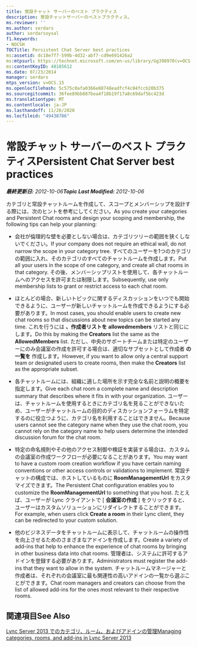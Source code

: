 ```yaml
---
title: 常設チャット サーバーのベスト プラクティス
description: 常設チャットサーバーのベストプラクティス。
ms.reviewer: ''
ms.author: serdars
author: serdarsoysal
f1.keywords:
- NOCSH
TOCTitle: Persistent Chat Server best practices
ms:assetid: dc18e7f7-599b-4d32-abf7-cd9e691426a2
ms:mtpsurl: https://technet.microsoft.com/en-us/library/Gg398970(v=OCS.15)
ms:contentKeyID: 48185612
ms.date: 07/23/2014
manager: serdars
mtps_version: v=OCS.15
ms.openlocfilehash: 5c575c0afa0366e88748eadfcf4c04fccb20b375
ms.sourcegitcommit: 36fee89bb887bea4f18b19f17a8c69daf5bc423d
ms.translationtype: MT
ms.contentlocale: ja-JP
ms.lasthandoff: 11/26/2020
ms.locfileid: "49438786"
---
```

# <a name="persistent-chat-server-best-practices"></a><span data-ttu-id="b1872-103">常設チャット サーバーのベスト プラクティス</span><span class="sxs-lookup"><span data-stu-id="b1872-103">Persistent Chat Server best practices</span></span>

<div data-xmlns="http://www.w3.org/1999/xhtml">

<div class="topic" data-xmlns="http://www.w3.org/1999/xhtml" data-msxsl="urn:schemas-microsoft-com:xslt" data-cs="https://msdn.microsoft.com/">

<div data-asp="https://msdn2.microsoft.com/asp">



</div>

<div id="mainSection">

<div id="mainBody"><span data-ttu-id="b1872-104">

<span> </span></span><span class="sxs-lookup"><span data-stu-id="b1872-104">

<span> </span></span></span>

<span data-ttu-id="b1872-105">_**最終更新日:** 2012-10-06_</span><span class="sxs-lookup"><span data-stu-id="b1872-105">_**Topic Last Modified:** 2012-10-06_</span></span>

<span data-ttu-id="b1872-106">カテゴリと常設チャットルームを作成して、スコープとメンバーシップを設計する際には、次のヒントを参考にしてください。</span><span class="sxs-lookup"><span data-stu-id="b1872-106">As you create your categories and Persistent Chat rooms and design your scoping and membership, the following tips can help your planning:</span></span>

  - <span data-ttu-id="b1872-107">会社が倫理的な壁を必要としない場合は、カテゴリツリーの範囲を狭くしないでください。</span><span class="sxs-lookup"><span data-stu-id="b1872-107">If your company does not require an ethical wall, do not narrow the scope in your category tree.</span></span> <span data-ttu-id="b1872-108">すべてのユーザーを1つのカテゴリの範囲に入れ、そのカテゴリのすべてのチャットルームを作成します。</span><span class="sxs-lookup"><span data-stu-id="b1872-108">Put all your users in the scope of one category, and create all chat rooms in that category.</span></span> <span data-ttu-id="b1872-109">その後、メンバーシップリストを使用して、各チャットルームへのアクセスを許可または制限します。</span><span class="sxs-lookup"><span data-stu-id="b1872-109">Subsequently, use only membership lists to grant or restrict access to each chat room.</span></span>

  - <span data-ttu-id="b1872-110">ほとんどの場合、新しいトピックに関するディスカッションをいつでも開始できるように、ユーザーが新しいチャットルームを作成できるようにする必要があります。</span><span class="sxs-lookup"><span data-stu-id="b1872-110">In most cases, you should enable users to create new chat rooms so that discussions about new topics can be started any time.</span></span> <span data-ttu-id="b1872-111">これを行うには **、作成者リストを** **allowedmembers** リストと同じにします。</span><span class="sxs-lookup"><span data-stu-id="b1872-111">Do this by making the **Creators** list the same as the **AllowedMembers** list.</span></span> <span data-ttu-id="b1872-112">ただし、中央のサポートチームまたは特定のユーザーにのみ会議室の作成を許可する場合は、適切なサブセットとして作成者 **の一覧を** 作成します。</span><span class="sxs-lookup"><span data-stu-id="b1872-112">However, if you want to allow only a central support team or designated users to create rooms, then make the **Creators** list as the appropriate subset.</span></span>

  - <span data-ttu-id="b1872-113">各チャットルームには、組織に適した場所を示す完全な名前と説明の概要を指定します。</span><span class="sxs-lookup"><span data-stu-id="b1872-113">Give each chat room a complete name and description summary that describes where it fits in with your organization.</span></span> <span data-ttu-id="b1872-114">ユーザーは、チャットルームを使用するときにカテゴリ名を見ることができないため、ユーザーがチャットルームの目的のディスカッションフォーラムを特定するのに役立つように、カテゴリ名を利用することはできません。</span><span class="sxs-lookup"><span data-stu-id="b1872-114">Because users cannot see the category name when they use the chat room, you cannot rely on the category name to help users determine the intended discussion forum for the chat room.</span></span>

  - <span data-ttu-id="b1872-115">特定の命名規則やその他のアクセス制御や検証を実装する場合は、カスタムの会議室の作成ワークフローが必要になることがあります。</span><span class="sxs-lookup"><span data-stu-id="b1872-115">You may want to have a custom room creation workflow if you have certain naming conventions or other access controls or validations to implement.</span></span> <span data-ttu-id="b1872-116">常設チャットの構成では、ホストしているものに **RoomManagementUrl** をカスタマイズできます。</span><span class="sxs-lookup"><span data-stu-id="b1872-116">The Persistent Chat configuration enables you to customize the **RoomManagementUrl** to something that you host.</span></span> <span data-ttu-id="b1872-117">たとえば、ユーザーが Lync クライアントで [ **会議室の作成** ] をクリックすると、ユーザーはカスタムソリューションにリダイレクトすることができます。</span><span class="sxs-lookup"><span data-stu-id="b1872-117">For example, when users click **Create a room** in their Lync client, they can be redirected to your custom solution.</span></span>

  - <span data-ttu-id="b1872-118">他のビジネスデータをチャットルームに表示して、チャットルームの操作性を向上させるためのさまざまなアドインを作成します。</span><span class="sxs-lookup"><span data-stu-id="b1872-118">Create a variety of add-ins that help to enhance the experience of chat rooms by bringing in other business data into chat rooms.</span></span> <span data-ttu-id="b1872-119">管理者は、システムに許可するアドインを登録する必要があります。</span><span class="sxs-lookup"><span data-stu-id="b1872-119">Administrators must register the add-ins that they want to allow in the system.</span></span> <span data-ttu-id="b1872-120">チャットルームマネージャーと作成者は、それぞれの会議室に最も関連性の高いアドインの一覧から選ぶことができます。</span><span class="sxs-lookup"><span data-stu-id="b1872-120">Chat room managers and creators can choose from the list of allowed add-ins for the ones most relevant to their respective rooms.</span></span>

<div>

## <a name="see-also"></a><span data-ttu-id="b1872-121">関連項目</span><span class="sxs-lookup"><span data-stu-id="b1872-121">See Also</span></span>


[<span data-ttu-id="b1872-122">Lync Server 2013 でのカテゴリ、ルーム、およびアドインの管理</span><span class="sxs-lookup"><span data-stu-id="b1872-122">Managing categories, rooms, and add-ins in Lync Server 2013</span></span>](lync-server-2013-managing-categories-rooms-and-add-ins.md)  
  

<span data-ttu-id="b1872-123"></div>

</div>

<span> </span>

</div>

</div>

</span><span class="sxs-lookup"><span data-stu-id="b1872-123"></div>

</div>

<span> </span>

</div>

</div>

</span></span></div>

